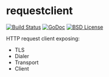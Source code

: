 # requestclient

[![Build Status](https://travis-ci.org/ernestas-poskus/requestclient.svg?branch=master)](https://travis-ci.org/ernestas-poskus/requestclient)
[![GoDoc](http://godoc.org/github.com/ernestas-poskus/urlutils?status.svg)](http://godoc.org/github.com/ernestas-poskus/requestclient)
[![BSD License](http://img.shields.io/badge/license-BSD-blue.svg)](http://opensource.org/licenses/BSD-3-Clause)

HTTP request client exposing:
 - TLS
 - Dialer
 - Transport
 - Client
